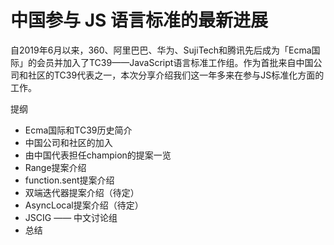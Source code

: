 # 中国参与 JS 语言标准的最新进展

自2019年6月以来，360、阿里巴巴、华为、SujiTech和腾讯先后成为「Ecma国际」的会员并加入了TC39——JavaScript语言标准工作组。作为首批来自中国公司和社区的TC39代表之一，本次分享介绍我们这一年多来在参与JS标准化方面的工作。

提纲

- Ecma国际和TC39历史简介
- 中国公司和社区的加入
- 由中国代表担任champion的提案一览
- Range提案介绍
- function.sent提案介绍
- 双端迭代器提案介绍（待定）
- AsyncLocal提案介绍（待定）
- JSCIG —— 中文讨论组
- 总结
